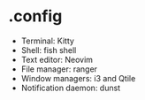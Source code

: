 # .config

* Terminal: Kitty
* Shell: fish shell
* Text editor: Neovim
* File manager: ranger
* Window managers: i3 and Qtile
* Notification daemon: dunst

